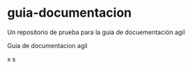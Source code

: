 # guia-documentacion
Un repositorio de prueba para la guia de docuementación agil 

Guia de documentacion agil


x
s